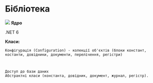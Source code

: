 # Бібліотека

<img src="https://accounting.org.ua/images/configuration.png" /> <b>Ядро</b>

.NET 6

 <b>Класи:</b>
    
    Конфігурація (Configuration) - колекції об'єктів (блоки констант, костанти, довідники, документи, перелічення, регістри)
    
    
    
    Доступ до бази даних
    Абстрактні класи (константа, довідник, документ, журнал, регістр).
